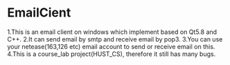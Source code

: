 # EmailCient
1.This is an email client on windows which implement based on Qt5.8 and C++. 
2.It can send email by smtp and receive email by pop3.
3.You can use your netease(163,126 etc) email account to send or receive email on this.
4.This is a course_lab project(HUST_CS), therefore it still has many bugs.


